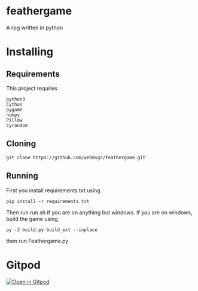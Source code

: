 # feathergame
A rpg written in python

# Installing
## Requirements
This project requires
```
python3
Cython
pygame
numpy
Pillow
cyrandom
```
## Cloning
```
git clone https://github.com/webmsgr/feathergame.git
```
## Running
First you install requirements.txt using
```
pip install -r requirements.txt
```
Then run run.sh if you are on anything but windows.
If you are on windows, build the game using 
```
py -3 build.py build_ext --inplace
``` 
then run Feathergame.py

# Gitpod
[![Open in Gitpod](https://gitpod.io/button/open-in-gitpod.svg)](https://gitpod.io/#https://github.com/webmsgr/feathergame)
